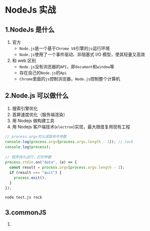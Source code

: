 # NodeJs 实战

## 1.NodeJs 是什么

1. 官方
   - `Node.js`是一个基于`Chrome V8`引擎的`js`运行环境
   - `Node.js`使用了一个事件驱动、非阻塞式 I/O 模型，使其轻量又高效
2. 和 web 区别
   - `Node.js`没有浏览器的`API`，即`document`和`window`等
   - 存在自己的`Node.js`的`Api`
   - `Chrome`里面的`js`控制浏览器，`Node.js`控制整个计算机

## 2.Node.js 可以做什么

1. 搜索引擎优化
2. 首屏速度优化（服务端渲染）
3. 用 Nodejs 做构建工具
4. 用 Nodejs 客户端技术(`electron`)实现，最大限度复用现有工程

```js
// process.argv可以读取命令参数
console.log(process.argv[process.argv.length - 1]); // rock
console.log(process);

// 程序持久运行，打印参数
process.stdin.on("data", (e) => {
  const result = process.argv[process.argv.length - 1];
  if (result === "quit") {
    process.exit();
  }
});
```

```shell
node test.js rock
```

## 3.commonJS

1. <Script/>标签加载脚本的弊端
   1. 脚本变多时，需要手动管理加载顺序
   2. 不同脚本之间的逻辑调用，需要通过全局变量的方式
   3. `NodeJS`没有`html`环境，无法写`<script/>`标签
2. 初始状态模块无导出，得到空对象，有值则为对象
   ```js
   // lib.js
   ```
   ```js
   // index.js
   var lib = require("./lib.js");
   console.log(lib); // {}
   ```
   ```js
   // lib.js
   exports.hello = "world";
   ```
   ```js
   var lib = require("./lib.js");
   console.log(lib); // { hello: 'world' }
   ```
3. `require`到的对象和`exports`导出的是同一个引用

   ```js
   // lib.js
   exports.hello = "world";

   setTimeout(() => {
     console.log(exports); // { hello: 'world', test: 'test' }
   }, 1000);
   ```

   ```js
   var lib = require("./lib.js");
   console.log(lib); // { hello: 'world' }
   lib.test = "test";
   ```

4. `module.exports`直接导出需要`require`的内容，会覆盖掉`export`变量本身

   ```js
   // lib.js
   exports.add = "add";
   module.exports = function test() {};
   setTimeout(() => {
     console.log(exports); // { add: 'add' }
   }, 1000);
   ```

   ```js
   // index.js
   var lib = require("./lib.js");
   console.log(lib); // [Function: test]
   console.log(lib.add); // undefined

   // .test挂载在了module.exports的函数上
   lib.test = "test";
   console.log(lib); // [Function: test] { test: 'test' }
   ```

## 4.npm

> Node.js 的包管理工具

1. 初始化一个 npm 包

```js
npm init
```

## 5.Node.js 内置模块

1. Node.js 内置模块流程

- ![Node.js内置模块](https://github.com/bearnew/picture/blob/master/markdown_v2/2021/nodeJS%E5%AE%9E%E6%88%98/nodejs%E8%BF%90%E8%A1%8C%E6%B5%81%E7%A8%8B.PNG?raw=true)

2. `Node.js`的事件模块

```js
const EventEmitter = require("events").EventEmitter;

class GeekTime extends EventEmitter {
  constructor() {
    super();
    setInterval(() => {
      this.emit("newlesson", { price: Math.random() * 100 });
    }, 3000);
  }
}

const geektime = new GeekTime();

geektime.addListener("newlesson", (res) => {
  console.log("newlesson come", res);
  if (res.price < 50) {
    console.log("cheap!");
  }
});
```

## 5.Node.js 的非阻塞 I/O

1. I/O 即`Input/Output`，即系统的输入/输出
2. 阻塞 I/O 和非阻塞 I/O 的区别在于系统接收输入再到输出期间，能不能接收其他输入
3. `glob`获取文件

```js
const glob = require("glob");

// 阻塞I/O
var result = glob.sync(__dirname + "/**/*");
// 非阻塞I/O
glob(__dirname + "/**/*", function (err, res) {
  result = res;
});
```

## 6.Node.js 事件循环

1. Node.js 事件循环
   - ![Node.js内置模块](https://github.com/bearnew/picture/blob/master/markdown_v2/2021/nodeJS%E5%AE%9E%E6%88%98/nodejs%E8%BF%90%E8%A1%8C%E6%B5%81%E7%A8%8B.PNG?raw=true)

## 7.HTTP

1. 一次网页请求，包含 2 次`HTTP`包交换

   - 浏览器向`HTTP`服务器发送请求`HTTP`包
   - `HTTP`服务器向浏览器返回`HTTP`包

2. HTTP 服务器作用
   - 解析进来的`HTTP`请求报文
   - 返回对应的`HTTP`返回报文

## 8.RPC 调用

1. `Remote Procedure Call`（远程过程调用）
2. 和`Ajax`有什么相同点

   - 都是两个计算机之间的网络通信
   - 需要双方约定一个数据格式

3. 和`Ajax`有什么不同点
   - 不一定使用`DNS`作为寻址服务
   - 应用层协议一般不使用`HTTP`
   - 使用基于`TCP`或`UDP`协议
4. `RPC`调用

   - 寻址/负载均衡
     - `Ajax`: 使用`DNS`进行寻址
     - `RPC`：使用特定服务进行寻址
   - `TCP`通信
     - 单工通信（永远只有一端给另一端发数据）
     - 半双工通信（同一时间只有一端给另一端发包）
     - 全双工通信（两端可以同时发包）
   - 二进制协议
     - 更小的数据包体积
     - 更快的编解码速率

5. `net`

- 全双工通信通道的搭建
  - 关键在于应用层协议需要有标记包号的字段
  - 处理以下情况，需要有标记包长的字段
    - 粘包
    - 不完整包
  - 错误处理
- server 端

  ```js
  const net = require("net");
  const server = net.createServer((socket) => {
    socket.on("data", (buffer) => {
      const id = buffer.readInt16BE();
      buffer.write(Buffer.from(data[id]));

      console.log(buffer, buffer.toString());
    });
  });

  server.listen(4000);

  const data = {
    1: "test-1",
    2: "test-2",
    3: "test-3",
    4: "test-4",
    5: "test-5",
    6: "test-6",
    7: "test-7",
    8: "test-8",
    9: "test-9",
  };

  const buffer = Buffer.alloc(4);
  buffer.writeInt16BE(data[Math.random()]);
  ```

- client 端

  ```js
  const net = require("net");
  const socket = new net.Scocket({});

  socket.connect({
    host: "127.0.0.1",
    port: 4000,
  });

  socket.write("hello world");
  ```

## 9.vm 模块

1. `vm`可以使用 v8 的`Virtual Machine contexts`动态地编译和执行代码，而代码的执行上下文是与当前进程隔离的，但是这里的隔离并不是绝对的安全，不完全等同浏览器的沙箱环境。
2. `vm`渲染模板字符串

```js
const result = `<h2>${user.name}</h2>`;
const vm = require("vm");

const templateMap = {
  templateA: `<h2>${include("templateB")}</h2>`,
  templateB: fs.readFilesync("templateB"),
};

const html = vm.runInNewContext(`${escape(result)}`, {
  user: { name: "test" },
  escape: function (markup) {
    if (!markup) return "";
    return String(html)
      .replace(/&(?!\w+;)/g, "&amp;")
      .replace(/</g, "&lt;")
      .replace(/>/g, "&gt;")
      .replace(/"/g, "&quot;")
      .replace(/'/g, "&#039;"); // IE不支持&apos, (单引号)转义
  },
  include: function (name) {
    return templateMap(name);
  },
});
```

3. `easy-socket`用于`socket`连接

## 11.Node.js 性能分析工具

1. profile

```js
node --prof entry.js
```

2. chrome devtool

```js
node --inspect-brk entry.js
```

```js
// 浏览器中
chrome://inspect/#devices
```

3. `clinic.js`

- nodejs 运行分析图表工具

## 12.代码优化

1. 文件读取操作不要放在中间件中

```js
const buffer = fs.readFileSync(__dirname + "/source/index.html");
app.use(
  mount("/", async (ctx) => {
    ctx.status = 200;
    ctx.type = "html";
    ctx.body = buffer;
  })
);
```

2. 内存优化管理

- 内存泄漏
  ```js
  const leak = [];
  app.use(
    mount("/", async (ctx) => {
      ctx.body = html;
      // 一直push不释放
      leak.push(leak);
    })
  );
  ```
- `Node.js Buffer`的内存分配策略
  - `Buffer`对应`C++`的`char[]`数组
  - `new`一个`8kb`的空间，小于`8kb`的都会分配`8kb`的`buffer`,然后后续小的`buffer`都会在前面`8kb`里面分配空间，不足，再分配新的`8KB`的空间

3.

## 13.Node.js C++插件

1. 将计算量转移到 C++进行

- 收益：C++运算比`javaScript`更快的部分
- 成本：C++变量和 V8 变量的转换

## 14.多进程优化

1. 使用子进程

```js
// master.js
const cp = require("child_process");
const child_process = cp.fork(__dirname + "/child.js");

child_process.send("haha");
child_process.on("message", (str) => {
  console.log("parent", str);
});
```

```js
// child.js
process.on("message", (str) => {
  console.log("child", str);
  process.send("hehe");
});
```

2. 使用子线程

- `worker_threads`

3. `cluster`

   - 通过`os.cpus().length`获取`cpu`的核数
   - 需要余出一些`CPU`处理事件循环以及节省内存

4. 进程守护与管理

```js
if (cluster.isMaster) {
  // 监听是否是僵尸进程(心跳检测)
  for(let i = 0;i < 1;i++) {
    const worker = cluster.fork();
    let missedPing = 0;
    let timerId = setInterval(() => {
      worker.send('ping');
      missedPing++;

      if (missedPing >= 3) {
        // worker.exit(1);
        clearInterval(timerId)
        process.kill(worker.process.pid);
      }
    }, 3000)
    worker.on('message', msg => {
      if (msg === 'pong') }{
        missedPing--;
      }
    })
  }

  cluster.on("exit", () => {
    // 复活死掉的进程
    setTimeout(() => {
      cluster.fork();
    }, 5000);
  });
} else {
  process.on("uncaughtException", (err) => {
    console.error(err);
  });

  process.on('message', str => {
    if (str === 'ping') {
      process.send('pong');
    }
  })

  setInterval(() => {
    if (process.memoryUsage().rss > 734003200) {
      console.log("oom");
      // 内存泄漏，推出程序
      process.exit(1);
    }
  }, 5000);
}
```

## 15.架构优化

1. 动静分离
   - 静态内容：`CDN` 分发，`HTTP` 缓存
   - 动态内容：用大量的源站机器承载，结合反向代理进行负载均衡
   - 使用`nginx`输出静态页面
2. `nginx`反向代理

```js
location ~ /node/(\d*) {
	proxy_pass http://127.0.0.1:3000/detail?columnid=$1
}
```

4. 负载均衡

```js
// 上游服务
upstream node.com {
  server 127.0.0.1:3000;
  server 127.0.0.1:3001;
}

location ~ /node/(\d*) {
	proxy_pass http://node.com/detail?columnid=$1;
	proxy_cache
}
```

5. `redis`

```js
const app = new (require("koa"))();
const cacheRedis = require("redis")("cache");
const backupRedis = require("redis")("backup");

app.use(async (ctx, next) => {
  const result = await cacheRedis(ctx.url);

  if (result) {
    ctx.body = result;
    return;
  }

  await next();

  if (ctx.status === 200) {
    cacheRedis.set(ctx.url, ctx.body, { expire: 200 });
    backupRedist.set(ctx.url, ctx.body, { expire: 200 });
  }

  if (ctx.status !== 200) {
    // 请求失败，使用redis兜底
    const result = await backupRedis();
    ctx.status = 200;
    ctx.body = result;
  }
});
```

## 16.serverless

1. 云函数
   - 不用再因为运维、架构的事情操心
     - 缩短业务上线周期
     - 减少出错的概率
     - 业务开发的上手难度更低
   - 渐进式
2. serverless
   - 屏蔽服务器细节
3. 其他下沉框架，屏蔽细节
   - Node.js => threadless
   - Javascript => typeless
   - Java/C# => 内存管理 less
   - 可视化开发 => 编程 less
